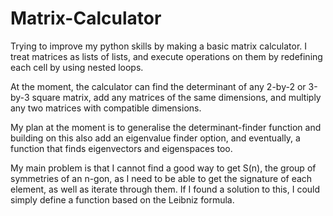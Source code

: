 # Matrix-Calculator

Trying to improve my python skills by making a basic matrix calculator. I treat matrices as lists of lists, and execute operations on them by redefining each cell by using nested loops.

At the moment, the calculator can find the determinant of any 2-by-2 or 3-by-3 square matrix, add any matrices of the same dimensions, and multiply any two matrices with compatible dimensions.

My plan at the moment is to generalise the determinant-finder function and building on this also add an eigenvalue finder option, and eventually, a function that finds eigenvectors and eigenspaces too.

My main problem is that I cannot find a good way to get S(n), the group of symmetries of an n-gon, as I need to be able to get the signature of each element, as well as iterate through them. If I found a solution to this, I could simply define a function based on the Leibniz formula.